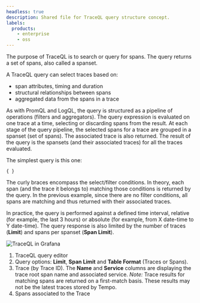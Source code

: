 ```yaml
---
headless: true
description: Shared file for TraceQL query structure concept.
labels:
  products:
    - enterprise
    - oss
---
```


[//]: # 'This file explains TraceQL query structure.'
[//]: # 'This shared file is included in these locations:'
[//]: # '/grafana/docs/sources/datasources/tempo/traceql/trace-structure.md'
[//]: # '/grafana/docs/sources/datasources/tempo/introduction/trace-structure.md'
[//]: # '/explore-profiles/docs/concepts/trace-structure.md'
[//]: # '/website/docs/grafana-cloud/send-data/traces/trace-structure.md'
[//]: #
[//]: # 'If you make changes to this file, verify that the meaning and content are not changed in any place where the file is included.'
[//]: # 'Any links should be fully qualified and not relative.'

<!--  TraceQL query structure -->

The purpose of TraceQL is to search or query for spans.
The query returns a set of spans, also called a spanset.

A TraceQL query can select traces based on:

- span attributes, timing and duration
- structural relationships between spans
- aggregated data from the spans in a trace

As with PromQL and LogQL, the query is structured as a pipeline of operations (filters and aggregators).
The query expression is evaluated on one trace at a time, selecting or discarding spans from the result.
At each stage of the query pipeline, the selected spans for a trace are grouped in a spanset (set of spans).
The associated trace is also returned. The result of the query is the spansets (and their associated traces) for all the traces evaluated.

The simplest query is this one:

```
{ }
```

The curly braces encompass the select/filter conditions.
In theory, each span (and the trace it belongs to) matching those conditions is returned by the query.
In the previous example, since there are no filter conditions, all spans are matching and thus returned with their associated traces.

In practice, the query is performed against a defined time interval, relative (for example, the last 3 hours) or absolute (for example, from X date-time to Y date-time).
The query response is also limited by the number of traces (**Limit**) and spans per spanset (**Span Limit**).

![TraceQL in Grafana](/media/docs/tempo/traceql/TraceQL-in-Grafana.png)

1. TraceQL query editor
2. Query options: **Limit**, **Span Limit** and **Table Format** (Traces or Spans).
3. Trace (by Trace ID). The **Name** and **Service** columns are displaying the trace root span name and associated service. *Note:* Trace results for matching spans are returned on a first-match basis. These results may not be the latest traces stored by Tempo.
4. Spans associated to the Trace
